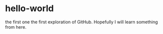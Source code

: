 # hello-world
the first one
the first exploration of GitHub.  Hopefully I will learn something from here.
